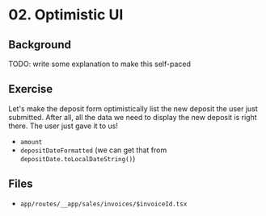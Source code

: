 # 02. Optimistic UI

## Background

TODO: write some explanation to make this self-paced

## Exercise

Let's make the deposit form optimistically list the new deposit the user just submitted. After all, all the data we need to display the new deposit is right there. The user just gave it to us!

- `amount`
- `depositDateFormatted` (we can get that from `depositDate.toLocalDateString()`)

## Files

- `app/routes/__app/sales/invoices/$invoiceId.tsx`
